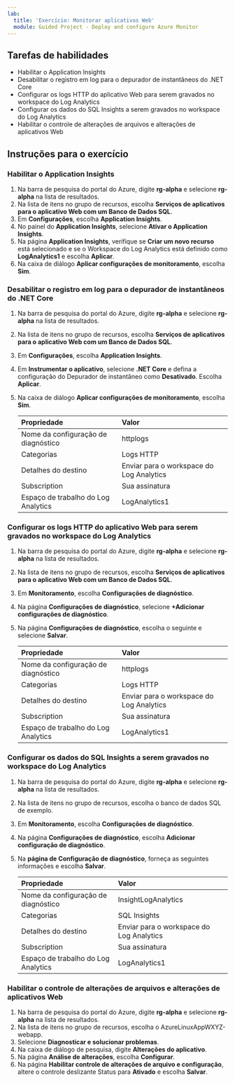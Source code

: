 ```yaml
---
lab:
  title: 'Exercício: Monitorar aplicativos Web'
  module: Guided Project - Deploy and configure Azure Monitor
---
```


## Tarefas de habilidades

- Habilitar o Application Insights
- Desabilitar o registro em log para o depurador de instantâneos do .NET Core
- Configurar os logs HTTP do aplicativo Web para serem gravados no workspace do Log Analytics
- Configurar os dados do SQL Insights a serem gravados no workspace do Log Analytics
- Habilitar o controle de alterações de arquivos e alterações de aplicativos Web

## Instruções para o exercício

### Habilitar o Application Insights

1. Na barra de pesquisa do portal do Azure, digite **rg-alpha** e selecione **rg-alpha** na lista de resultados.
1. Na lista de itens no grupo de recursos, escolha **Serviços de aplicativos para o aplicativo Web com um Banco de Dados SQL**.
1. Em **Configurações**, escolha **Application Insights**.
1. No painel do **Application Insights**, selecione **Ativar o Application Insights**.
1. Na página **Application Insights**, verifique se **Criar um novo recurso** está selecionado e se o Workspace do Log Analytics está definido como **LogAnalytics1** e escolha **Aplicar**.
1. Na caixa de diálogo **Aplicar configurações de monitoramento**, escolha **Sim**.

### Desabilitar o registro em log para o depurador de instantâneos do .NET Core

1. Na barra de pesquisa do portal do Azure, digite **rg-alpha** e selecione **rg-alpha** na lista de resultados.
1. Na lista de itens no grupo de recursos, escolha **Serviços de aplicativos para o aplicativo Web com um Banco de Dados SQL**.
1. Em **Configurações**, escolha **Application Insights**.
1. Em **Instrumentar o aplicativo**, selecione **.NET Core** e defina a configuração do Depurador de instantâneo como **Desativado**. Escolha **Aplicar**.
1. Na caixa de diálogo **Aplicar configurações de monitoramento**, escolha **Sim**.

    | Propriedade | Valor    |
    |:---------|:---------|
    | Nome da configuração de diagnóstico  | httplogs   |
    | Categorias    | Logs HTTP  |
    | Detalhes do destino   | Enviar para o workspace do Log Analytics  |
    | Subscription  | Sua assinatura  |
    | Espaço de trabalho do Log Analytics   | LogAnalytics1   |

### Configurar os logs HTTP do aplicativo Web para serem gravados no workspace do Log Analytics

1. Na barra de pesquisa do portal do Azure, digite **rg-alpha** e selecione **rg-alpha** na lista de resultados.
1. Na lista de itens no grupo de recursos, escolha **Serviços de aplicativos para o aplicativo Web com um Banco de Dados SQL**.
1. Em **Monitoramento**, escolha **Configurações de diagnóstico**.
1. Na página **Configurações de diagnóstico**, selecione **+Adicionar configurações de diagnóstico**.
1. Na página **Configurações de diagnóstico**, escolha o seguinte e selecione **Salvar**.

    | Propriedade | Valor    |
    |:---------|:---------|
    | Nome da configuração de diagnóstico  | httplogs   |
    | Categorias    | Logs HTTP  |
    | Detalhes do destino   | Enviar para o workspace do Log Analytics  |
    | Subscription  | Sua assinatura  |
    | Espaço de trabalho do Log Analytics   | LogAnalytics1   |

### Configurar os dados do SQL Insights a serem gravados no workspace do Log Analytics

1. Na barra de pesquisa do portal do Azure, digite **rg-alpha** e selecione **rg-alpha** na lista de resultados.
1. Na lista de itens no grupo de recursos, escolha o banco de dados SQL de exemplo.
1. Em **Monitoramento**, escolha **Configurações de diagnóstico**.
1. Na página **Configurações de diagnóstico**, escolha **Adicionar configuração de diagnóstico**.
1. Na **página de Configuração de diagnóstico**, forneça as seguintes informações e escolha **Salvar**.

    | Propriedade | Valor    |
    |:---------|:---------|
    | Nome da configuração de diagnóstico  | InsightLogAnalytics   |
    | Categorias    | SQL Insights  |
    | Detalhes do destino   | Enviar para o workspace do Log Analytics  |
    | Subscription  | Sua assinatura  |
    | Espaço de trabalho do Log Analytics   | LogAnalytics1   |

### Habilitar o controle de alterações de arquivos e alterações de aplicativos Web

1. Na barra de pesquisa do portal do Azure, digite **rg-alpha** e selecione **rg-alpha** na lista de resultados.
1. Na lista de itens no grupo de recursos, escolha o AzureLinuxAppWXYZ-webapp.
1. Selecione **Diagnosticar e solucionar problemas**.
1. Na caixa de diálogo de pesquisa, digite **Alterações do aplicativo**.
1. Na página **Análise de alterações**, escolha **Configurar**.
1. Na página **Habilitar controle de alterações de arquivo e configuração**, altere o controle deslizante Status para **Ativado** e escolha **Salvar**.
